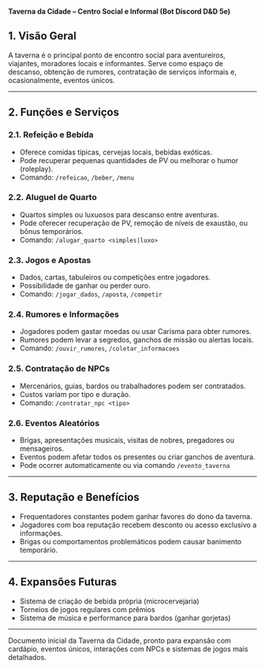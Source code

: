 **Taverna da Cidade – Centro Social e Informal (Bot Discord D&D 5e)**

## 1. Visão Geral
A taverna é o principal ponto de encontro social para aventureiros, viajantes, moradores locais e informantes. Serve como espaço de descanso, obtenção de rumores, contratação de serviços informais e, ocasionalmente, eventos únicos.

---

## 2. Funções e Serviços

### 2.1. Refeição e Bebida
- Oferece comidas típicas, cervejas locais, bebidas exóticas.
- Pode recuperar pequenas quantidades de PV ou melhorar o humor (roleplay).
- Comando: `/refeicao`, `/beber`, `/menu`

### 2.2. Aluguel de Quarto
- Quartos simples ou luxuosos para descanso entre aventuras.
- Pode oferecer recuperação de PV, remoção de níveis de exaustão, ou bônus temporários.
- Comando: `/alugar_quarto <simples|luxo>`

### 2.3. Jogos e Apostas
- Dados, cartas, tabuleiros ou competições entre jogadores.
- Possibilidade de ganhar ou perder ouro.
- Comando: `/jogar_dados`, `/aposta`, `/competir`

### 2.4. Rumores e Informações
- Jogadores podem gastar moedas ou usar Carisma para obter rumores.
- Rumores podem levar a segredos, ganchos de missão ou alertas locais.
- Comando: `/ouvir_rumores`, `/coletar_informacoes`

### 2.5. Contratação de NPCs
- Mercenários, guias, bardos ou trabalhadores podem ser contratados.
- Custos variam por tipo e duração.
- Comando: `/contratar_npc <tipo>`

### 2.6. Eventos Aleatórios
- Brigas, apresentações musicais, visitas de nobres, pregadores ou mensageiros.
- Eventos podem afetar todos os presentes ou criar ganchos de aventura.
- Pode ocorrer automaticamente ou via comando `/evento_taverna`

---

## 3. Reputação e Benefícios
- Frequentadores constantes podem ganhar favores do dono da taverna.
- Jogadores com boa reputação recebem desconto ou acesso exclusivo a informações.
- Brigas ou comportamentos problemáticos podem causar banimento temporário.

---

## 4. Expansões Futuras
- Sistema de criação de bebida própria (microcervejaria)
- Torneios de jogos regulares com prêmios
- Sistema de música e performance para bardos (ganhar gorjetas)

---

Documento inicial da Taverna da Cidade, pronto para expansão com cardápio, eventos únicos, interações com NPCs e sistemas de jogos mais detalhados.


